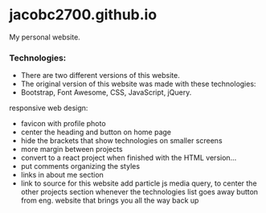 # jacobc2700.github.io

My personal website.

### Technologies:

- There are two different versions of this website.
- The original version of this website was made with these technologies:
- Bootstrap, Font Awesome, CSS, JavaScript, jQuery.

responsive web design:

- favicon with profile photo
- center the heading and button on home page
- hide the brackets that show technologies on smaller screens
- more margin between projects
- convert to a react project when finished with the HTML version...
- put comments organizing the styles
- links in about me section
- link to source for this website
  add particle js
  media query, to center the other projects section whenever the technologies list goes away
  button from eng. website that brings you all the way back up
